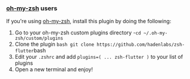 <!-- Space: Projects -->
<!-- Parent: ZshFlutter -->
<!-- Title: Installation Oh-My-Zsh ZshFlutter -->
<!-- Label: ZshFlutter -->
<!-- Label: Project -->
<!-- Label: Installation -->
<!-- Label: Oh-My-Zsh -->
<!-- Include: ./../../disclaimer.md -->
<!-- Include: ac:toc -->

### [oh-my-zsh](https://github.com/ohmyzsh/ohmyzsh) users

If you're using [oh-my-zsh](https://github.com/ohmyzsh/ohmyzsh), install this plugin by doing the following:

1. Go to your oh-my-zsh custom plugins directory -`cd ~/.oh-my-zsh/custom/plugins`
2. Clone the plugin `bash git clone https://github.com/hadenlabs/zsh-flutter`bash
3. Edit your `.zshrc` and add `plugins=( ... zsh-flutter )` to your list of plugins
4. Open a new terminal and enjoy!
